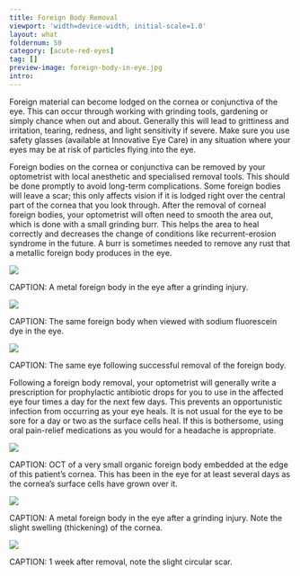 ```yaml
---
title: Foreign Body Removal
viewport: 'width=device-width, initial-scale=1.0'
layout: what
foldernum: 50
category: [acute-red-eyes]
tag: []
preview-image: foreign-body-in-eye.jpg
intro: 
---
```


<div class="employee-heading">
<p>Foreign material can become lodged on the cornea or conjunctiva of the eye. This can occur through working with grinding tools, gardening or simply chance when out and about. Generally this will lead to grittiness and irritation, tearing, redness, and light sensitivity if severe. Make sure you use safety glasses (available at Innovative Eye Care) in any situation where your eyes may be at risk of particles flying into the eye.</p>
</div>

Foreign bodies on the cornea or conjunctiva can be removed by your optometrist with local anesthetic and specialised removal tools. This should be done promptly to avoid long-term complications. Some foreign bodies will leave a scar; this only affects vision if it is lodged right over the central part of the cornea that you look through. After the removal of corneal foreign bodies, your optometrist will often need to smooth the area out, which is done with a small grinding burr. This helps the area to heal correctly and decreases the change of conditions like recurrent-erosion syndrome in the future. A burr is sometimes needed to remove any rust that a metallic foreign body produces in the eye.

![](/uploads/foreign-body-in-eye.jpg)

CAPTION: A metal foreign body in the eye after a grinding injury.

![](/uploads/foreign-body-fluorescein.jpg)

CAPTION: The same foreign body when viewed with sodium fluorescein dye in the eye.

![](/uploads/removal-foreign-body.jpg)

CAPTION: The same eye following successful removal of the foreign body.

Following a foreign body removal, your optometrist will generally write a prescription for prophylactic antibiotic drops for you to use in the affected eye four times a day for the next few days. This prevents an opportunistic infection from occurring as your eye heals. It is not usual for the eye to be sore for a day or two as the surface cells heal. If this is bothersome, using oral pain-relief medications as you would for a headache is appropriate.

![](/uploads/foreign-body-oct.jpg)

CAPTION: OCT of a very small organic foreign body embedded at the edge of this patient’s cornea. This has been in the eye for at least several days as the cornea’s surface cells have grown over it.

![](/uploads/metal-oct.jpg)

CAPTION: A metal foreign body in the eye after a grinding injury. Note the slight swelling (thickening) of the cornea.

![](/uploads/metal-oct-scar.jpg)

CAPTION: 1 week after removal, note the slight circular scar.
